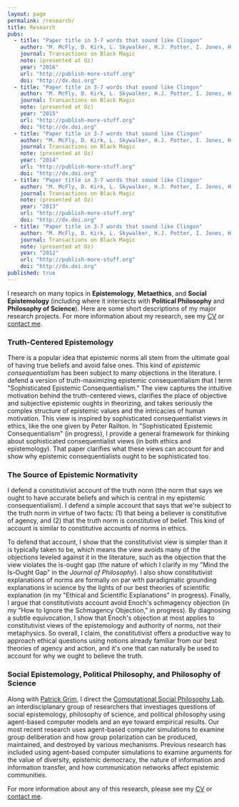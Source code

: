 ```yaml
---
layout: page
permalink: /research/
title: Research
pubs: 
  - title: "Paper title in 3-7 words that sound like Clingon"
    author: "M. McFly, D. Kirk, L. Skywalker, H.J. Potter, I. Jones, H. Houdini"
    journal: Transactions on Black Magic
    note: (presented at Oz)
    year: "2016"
    url: "http://publish-more-stuff.org"
    doi: "http://dx.doi.org"
  - title: "Paper title in 3-7 words that sound like Clingon"
    author: "M. McFly, D. Kirk, L. Skywalker, H.J. Potter, I. Jones, H. Houdini"
    journal: Transactions on Black Magic
    note: (presented at Oz)
    year: "2015"
    url: "http://publish-more-stuff.org"
    doi: "http://dx.doi.org"
  - title: "Paper title in 3-7 words that sound like Clingon"
    author: "M. McFly, D. Kirk, L. Skywalker, H.J. Potter, I. Jones, H. Houdini"
    journal: Transactions on Black Magic
    note: (presented at Oz)
    year: "2014"
    url: "http://publish-more-stuff.org"
    doi: "http://dx.doi.org"
  - title: "Paper title in 3-7 words that sound like Clingon"
    author: "M. McFly, D. Kirk, L. Skywalker, H.J. Potter, I. Jones, H. Houdini"
    journal: Transactions on Black Magic
    note: (presented at Oz)
    year: "2013"
    url: "http://publish-more-stuff.org"
    doi: "http://dx.doi.org"
  - title: "Paper title in 3-7 words that sound like Clingon"
    author: "M. McFly, D. Kirk, L. Skywalker, H.J. Potter, I. Jones, H. Houdini"
    journal: Transactions on Black Magic
    note: (presented at Oz)
    year: "2012"
    url: "http://publish-more-stuff.org"
    doi: "http://dx.doi.org"
published: true
---
```

I research on many topics in **Epistemology**, **Metaethics**, and **Social Epistemology** (including where it intersects with **Political Philosophy** and **Philosophy of Science**). Here are some short descriptions of my major research projects.  For more information about my research, see my [CV](http://www.danieljsinger.com/cv/) or [contact me](http://www.danieljsinger.com/#contact).

### Truth-Centered Epistemology
There is a popular idea that epistemic norms all stem from the ultimate goal of having true beliefs and avoid false ones.  This kind of _epistemic consequentialism_ has been subject to many objections in the literature.  I defend a version of truth-maximizing epistemic consequentialism that I term "Sophisticated Epistemic Consequentialism." The view captures the intuitive motivation behind the truth-centered views, clarifies the place of objective and subjective epistemic oughts in theorizing, and takes seriously the complex structure of epistemic values and the intricacies of human motivation.  This view is inspired by sophisticated consequentialist views in ethics, like the one given by Peter Railton.  In "Sophisticated Epistemic Consequentialism" (in progress), I provide a general framework for thinking about  sophisticated consequentialist views (in both ethics and epistemology).  That paper clarifies what these views can account for and show why epistemic consequentialists ought to be sophisticated too.  

### The Source of Epistemic Normativity
I defend a constitutivist account of the truth norm (the norm that says we ought to have accurate beliefs and which is central in my epistemic consequentialism).  I defend a simple account that says that we're subject to the truth norm in virtue of two facts: (1) that being a believer is constitutive of agency, and (2) that the truth norm is constitutive of belief.  This kind of account is similar to constitutive accounts of norms in ethics.

To defend that account, I show that the constitutivist view is simpler than it is typically taken to be, which means the view avoids many of the objections leveled against it in the literature, such as the objection that the view violates the is-ought gap (the nature of which I clarify in my "Mind the Is-Ought Gap" in the _Journal of Philosophy_).  I also show constitutivist explanations of norms are formally on par with paradigmatic grounding explanations in science by the lights of our best theories of scientific explanation (in my "Ethical and Scientific Explanations" in progress).  Finally, I argue that constitutivists account avoid Enoch's schmagency objection (in my "How to Ignore the Schmagency Objection," in progress).  By diagnosing a subtle equivocation, I show that Enoch's objection at most applies to constitutivist views of the epistemology and authority of norms, not their metaphysics.  So overall, I claim, the constitutivist offers a productive way to approach ethical questions using notions already familiar from our best theories of agency and action, and it's one that can naturally be used to account for why we ought to believe the truth.

### Social Epistemology, Political Philosophy, and Philosophy of Science
Along with [Patrick Grim](http://www.pgrim.org/), I direct the [Computational Social Philosophy Lab](http://www.danieljsinger.com/CSPL/), an interdisciplanary group of researchers that investiages questions of social epistemology, philosophy of science, and political philosophy using agent-based computer models and an eye toward empirical results.  Our most recent research uses agent-based computer simulations to examine group deliberation and how group polarization can be produced, maintained, and destroyed by various mechanisms.  Previous research has included using agent-based computer simulations to examine arguments for the value of diversity, epistemic democracy, the nature of information and information transfer, and how communication networks affect epistemic communities.  



For more information about any of this research, please see my [CV](http://www.danieljsinger.com/cv/) or [contact me](http://www.danieljsinger.com/#contact).

